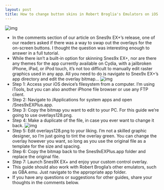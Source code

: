 ```yaml
---
layout: post
title: How to change button skins in Robert Broglia's Emulators on iOS
---
```

![img](http://media.idownloadblog.com/wp-content/uploads/2013/01/green-snes-overlays.jpg)
* In the comments section of our article on Snes9x EX+’s release, one of our readers asked if there was a way to swap out the overlays for the on-screen buttons. I thought the question was interesting enough to answer in a full tutorial.
* While there isn’t a built-in option for skinning Snes9x EX+, nor are there any themes for the app currently available on Cydia, with a jailbroken iPhone, iPad, or iPod touch, it’s not too difficult to manually edit raster graphics used in any app. All you need to do is navigate to Snex9x EX+’s app directory and edit the overlay bitmap…
![img](http://media.idownloadblog.com/wp-content/uploads/2013/01/overlays128png-snes9x-skin.jpg)
* Step 1: Access your iOS device’s filesystem from a computer. I’m using iTools, but you can also another iPhone file browser or use any FTP client.
* Step 2: Navigate to /Applications for system apps and open /Snes9xEXPlus.app.
* Step 3: Copy the bitmap you want to edit to your PC. For this guide we’re going to use overlays128.png.
* Step 4: Make a duplicate of the file, in case you ever want to change it back.
![img](http://media.idownloadblog.com/wp-content/uploads/2013/01/editing-snes9x-ex-overlays.jpg)
* Step 5: Edit overlays128.png to your liking. I’m not a skilled graphic designer, so I’m just going to tint the overlay green. You can change the overlay however you want, so long as you use the original file as a template for the size and spacing.
* Step 6: Copy the bitmap back to the Snes9xEXPlus.app folder and replace the original file.
* Step 7: Launch Snes9X EX+ and enjoy your custom control overlay.
* This guide should also work with Robert Broglia’s other emulators, such as GBA.emu. Just navigate to the appropriate app folder.
* If you have any questions or suggestions for other guides, share your thoughts in the comments below.

